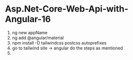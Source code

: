 # Asp.Net-Core-Web-Api-with-Angular-16
1. ng new appName
2. ng add @angular/material 
3. npm install -D tailwindcss postcss autoprefixes 
4. go to tailwind site -> angular do the steps as mentioned 
5. 